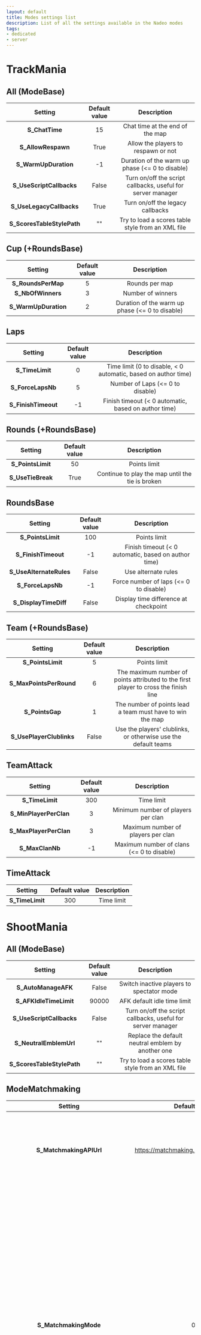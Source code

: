 ```yaml
---
layout: default
title: Modes settings list
description: List of all the settings available in the Nadeo modes
tags:
- dedicated
- server
---
```


# TrackMania

## All (ModeBase)

|Setting|Default value|Description|
|:-:|:-:|:-:|
|**S_ChatTime**|15|Chat time at the end of the map|
|**S_AllowRespawn**|True|Allow the players to respawn or not|
|**S_WarmUpDuration**|-1|Duration of the warm up phase (<= 0 to disable)|
|**S_UseScriptCallbacks**|False|Turn on/off the script callbacks, useful for server manager|
|**S_UseLegacyCallbacks**|True|Turn on/off the legacy callbacks
|**S_ScoresTableStylePath**|""|Try to load a scores table style from an XML file|

## Cup (+RoundsBase)

|Setting|Default value|Description|
|:-:|:-:|:-:|
|**S_RoundsPerMap**|5|Rounds per map|
|**S_NbOfWinners**|3|Number of winners|
|**S_WarmUpDuration**|2|Duration of the warm up phase (<= 0 to disable)|

## Laps

|Setting|Default value|Description|
|:-:|:-:|:-:|
|**S_TimeLimit**|0|Time limit (0 to disable, < 0 automatic, based on author time)|
|**S_ForceLapsNb**|5|Number of Laps (<= 0 to disable)|
|**S_FinishTimeout**|-1|Finish timeout (< 0 automatic, based on author time)|

## Rounds (+RoundsBase)

|Setting|Default value|Description|
|:-:|:-:|:-:|
|**S_PointsLimit**|50|Points limit|
|**S_UseTieBreak**|True|Continue to play the map until the tie is broken|

## RoundsBase

|Setting|Default value|Description|
|:-:|:-:|:-:|
|**S_PointsLimit**|100|Points limit|
|**S_FinishTimeout**|-1|Finish timeout (< 0 automatic, based on author time)|
|**S_UseAlternateRules**|False|Use alternate rules|
|**S_ForceLapsNb**|-1|Force number of laps (<= 0 to disable)|
|**S_DisplayTimeDiff**|False|Display time difference at checkpoint|

## Team (+RoundsBase)

|Setting|Default value|Description|
|:-:|:-:|:-:|
|**S_PointsLimit**|5|Points limit|
|**S_MaxPointsPerRound**|6|The maximum number of points attributed to the first player to cross the finish line|
|**S_PointsGap**|1|The number of points lead a team must have to win the map|
|**S_UsePlayerClublinks**|False|Use the players' clublinks, or otherwise use the default teams|

## TeamAttack

|Setting|Default value|Description|
|:-:|:-:|:-:|
|**S_TimeLimit**|300|Time limit|
|**S_MinPlayerPerClan**|3|Minimum number of players per clan|
|**S_MaxPlayerPerClan**|3|Maximum number of players per clan|
|**S_MaxClanNb**|-1|Maximum number of clans (<= 0 to disable)|

## TimeAttack

|Setting|Default value|Description|
|:-:|:-:|:-:|
|**S_TimeLimit**|300|Time limit|

# ShootMania

## All (ModeBase)

|Setting|Default value|Description|
|:-:|:-:|:-:|
|**S_AutoManageAFK**|False|Switch inactive players to spectator mode|
|**S_AFKIdleTimeLimit**|90000|AFK default idle time limit|
|**S_UseScriptCallbacks**|False|Turn on/off the script callbacks, useful for server manager|
|**S_NeutralEmblemUrl**|""|Replace the default neutral emblem by another one|
|**S_ScoresTableStylePath**|""|Try to load a scores table style from an XML file|

## ModeMatchmaking

|Setting|Default value|Description|
|:-:|:-:|:-:|
|**S_MatchmakingAPIUrl**|https://matchmaking.maniaplanet.com/v5|URL of the matchmaking API. If you don't plan to use a custom matchmaking function leave this setting at its default value.|
|**S_MatchmakingMode**|0|This is the most important setting. It can take one of these five values : 0 -> matchmaking turned off, standard server; 1 -> matchmaking turned on, use this server as a lobby server; 2 -> matchmaking turned on, use this server as a match server; 3 -> matchmaking turned off, use this server as a universal lobby server; 4 -> matchmaking turned off, use this server as a universal match server.|
|**S_MatchmakingRematchRatio**|-1.0|Set the minimum ratio of players that have to agree to play a rematch before launching one. The value range from 0.0 to 1.0. Any negative value turns off the rematch vote.|
|**S_MatchmakingRematchNbMax**|2|Set the maximum number of consecutive rematches possible.|
|**S_MatchmakingVoteForMap**|0|(Dis-)Allow the players to vote for the next map.|
|**S_MatchmakingProgressive**|0|Enable or disable the progressive matchmaking.|
|**S_LobbyRoundPerMap**|60|Number of rounds played before switching to the next map.|
|**S_LobbyMatchmakerPerRound**|6|Set how many times the matchmaking function is called before ending the current round of King of the Lobby.|
|**S_LobbyMatchmakerWait**|2|Set the waiting time before calling the matchmaking function again.|
|**S_LobbyMatchmakerTime**|8|Duration (in seconds) of the matchmaking function. It allows the players to see who they will play their match with or cancel it if necessary.|
|**S_LobbyInstagib**|0|Use the Laser instead of the Rocket in the lobby.|
|**S_LobbyDisplayMasters**|1|Display a list of Masters players in the lobby.|
|**S_MatchmakingErrorMessage**|An error occured in the matchmaking API. If the problem persist please try to contact this server administrator.|This message is displayed in the chat to inform the players that an error occured in the matchmaking system.|
|**S_MatchmakingLogAPIError**|0|Log the API errors. You can activate it if something doesn't work and you have to investigate. Otherwise it's better to leave it turned off because this can quickly write huge log files.|
|**S_MatchmakingLogAPIDebug**|0|Same as above, only turn it on if necessary.|
|**S_MatchmakingLogMiscDebug**|0|Same as above, only turn it on if necessary.|
|**S_ProgressiveActivation_WaitingTime**|S_ProgressiveActivation_WaitingTime|Average waiting time before progressive matchmaking activate.|
|**S_ProgressiveActivation_PlayersNbRatio**|1|Multiply the required players nb by this, if there's less player in the lobby activate progressive.|

## Battle

|Setting|Default value|Description|
|:-:|:-:|:-:|
|**S_RespawnTime**|6001|Time before respawn|
|**S_AutoBalance**|True|Use auto balance at the start of the map|
|**S_RoundsToWin**|2|Points to win a map|
|**S_RoundGapToWin**|1|Minimum gap between the two teams to win a map|
|**S_RoundsLimit**|3|Point limit on map|
|**S_TimeLimit**|300|Round time limit (seconds)|
|**S_CaptureMaxValue**|30000|Pole capture time (milliseconds)|
|**S_AlternativePoints**|False|Use atk and def points as score|
|**S_AllowBeginners**|False|Is a Beginners Welcome server|
|**S_AutoManageAFK**|True|Switch inactive players to spectator mode|
|**S_ArmorPoints**|2|Starting armor points for the players|
|**S_NbPlayersPerTeam**|5|Number of players per team in matchmaking|
|**S_BattleWaves**|True|Use Waves Mode|
|**S_TimeLimitForFirstCapture**|300|Time limit for first capture|
|**S_TimeLimitAfterFirstCapture**|600|Time limit after first capture|
|**S_WaveDuration**|15|Wave duration|
|**S_StayInAttackOnCapture**|True|Reset timer when a pole is beeing captured|
|**S_UseOvertime**|True|Use the overtime system|
|**S_WarmUpDuration**|0|Warm up duration (sec.)|
|**S_NbPlayersPerTeamMax**|0|Maximum number of players per team (0: no max)|
|**S_NbPlayersPerTeamMin**|1|Minumum number of players per team|
|**S_UsePlayerClublinks**|False|Use the players' clublinks, or otherwise use the default teams|
|**S_DisplayTopsRound**|True|Display the tops at the end of the round|
|**S_DisplayTopsMap**|True|Display the tops at the end of the map|
|**S_DisplayTopsOnlyShooter**|False|Only display the shooter top|
|**S_DisplayPoleRecords**|True|Display pole running time record|

## Combo (+ModeMatchmaking)

|Setting|Default value|Description|
|:-:|:-:|:-:|
|**S_NbPlayersPerTeamMax**|2|Number of players per team (Max. 5)|
|**S_NbPlayersPerTeamMin**|2|Minimum number of players per team in matchmaking|
|**S_PointsLimit**|3|Points limit (0: No points limit)|
|**S_RoundTimeLimit**|300|Round time limit (0: No time limit)|
|**S_WarmUpDuration**|90|Warmup duration (0: disabled)|
|**S_AllowUnbalancedTeams**|False|Allow a game to begin without the same number of players in each team|
|**S_UseArmorReduction**|False|Reduce the armor of players above two armor points|
|**S_ArmorMax**|4|Maximum number of armors a player can have|
|**S_SpawnProtectionTime**|0|Invincibility time after spawn|
|**S_RespawnAmmo**|0.5|Ratio of ammo reloaded at respawn|
|**S_UsePlayerClublinks**|False|Use the players' clublinks, or otherwise use the default teams|

## Elite (+ModeSport, +ModeMatchmaking)

|Setting|Default value|Description|
|:-:|:-:|:-:|
|**S_TurnWin**|9|Number of points to win a map|
|**S_UseDraft**|False|Use draft mode at match beginning|
|**S_DraftBanNb**|4|Number of map to ban during draft|
|**S_DraftPickNb**|3|Number of map to pick during draft|
|**S_RequiredPlayersNb**|3|Number of players per team|
|**S_DisplayRulesReminder**|True|Display a window with the rules when the match begins

## Heroes (+ModeSport)

|Setting|Default value|Description|
|:-:|:-:|:-:|
|**S_TurnWin**|10|Number of points to win a map|
|**S_TimePoleElimination**|10.|Capture time limit after defense elimination|

## Joust

|Setting|Default value|Description|
|:-:|:-:|:-:|
|**S_RoundPointsToWin**|7|Round points to win|
|**S_RoundPointsGap**|2|Round points gap|
|**S_RoundPointsLimit**|11|Round points limit|
|**S_RoundTimeLimit**|0|Round time limit (<= 0 to disable)|
|**S_PoleTimeLimit**|45|Pole capture time limit|
|**S_MatchPointsToWin**|3|Match points to win|
|**S_MatchPointsGap**|0|Match points gap|
|**S_MatchPointsLimit**|3|Match points limit|
|**S_Matchmaking**|3|Use Joust with matchmaking|
|**S_MatchmakingSleep**|0|Matchmaking match end duration (-1: infinite)|
|**S_UsePlayerClublinks**|False|Use the players' clublinks, or otherwise use the default teams|
|**S_UseLobby**|False|Launch server in lobby mode|
|**S_LobbyTimePerMap**|86400|Time limit in lobby mode (sec., 0: no limit)|
|**S_UseWarmup**|False|Start with a warmup|

## ModeSport

|Setting|Default value|Description|
|:-:|:-:|:-:|
|**S_Mode**|0|Mode 0: classic, 1: free|
|**S_TimeLimit**|60|Time for an attack on a map|
|**S_TimePole**|15|Time allowed to reach the pole by the end of the attack|
|**S_TimeCapture**|1.5|Time to capture a pole for the attack clan (* NbPoles)|
|**S_WarmUpDuration**|90|Duration of the warmup (<= 0 to disabled)|
|**S_MapWin**|2|How many maps a clan has to win to win the match|
|**S_TurnGap**|2|Points lead necessary to win a map|
|**S_TurnLimit**|15|Maximum number of points before next map|
|**S_DeciderTurnLimit**|20|Points limit on decider map|
|**S_QuickMode**|False|Multiplier for the sleep times between rounds|
|**S_UseLegacyCallback**|True|Send the old JSON callbacks|
|**S_Matchmaking**|False|Use Elite with matchmaking|
|**S_MatchmakingSleep**|0|Matchmaking match end duration (<= 0 infinite)|
|**S_UseLegacyCallback**|True|Send the old JSON callbacks|
|**S_UsePlayerClublinks**|False|Use the players' clublinks, or otherwise use the default teams|
|**S_DisplaySponsors**|True|Display the sponsors of the attacker when spectating him|
|**S_RestartMatchOnTeamChange**|False|Restart the match after the warm up if the teams have changed|
|**S_Practice**|False|Play in practice mode|
|**S_PracticeRoundLimit**|3|Number of attack turns by player in practice mode|
|**S_WarnWhenSpectating**|True|Send a message in the chat when a player switch to spectator mode|

## Melee

|Setting|Default value|Description|
|:-:|:-:|:-:|
|**S_TimeLimit**|6001|Time limit on a map. Setting a negative value disables the limit|
|**S_PointLimit**|25|Points limit on a map. Setting a negative value disables the limit|

## Realm

|Setting|Default value|Description|
|:-:|:-:|:-:|
|**S_PoleCaptureDuration**|15|Duration of the pole capture|
|**S_PoleUncaptureSpeed**|3.|Speed multiplier for the uncapture|
|**S_UsePoleRegeneration**|False|Use pole regeneration|
|**S_SpawnTimeBase**|10|Time before respawn|
|**S_SpawnTimeIncrease**|5|Respawn time increment per minute|
|**S_SpawnTimeMax**|60|Maximum time before respawn|
|**S_MapPointsLimit**|2|Number of rounds to win a map|
|**S_MapPointsGap**|2|Minimum round gap between the two teams to win|
|**S_MapRoundsLimit**|3|Maximum number of rounds on a map|
|**S_UsePlayerClublinks**|False|Use the players' clublinks, or otherwise use the default teams|

## Royal

|Setting|Default value|Description|
|:-:|:-:|:-:|
|**S_MapPointsLimit**|200|Points to win a map|
|**S_OffZoneActivationTime**|4|Tornado activation duration|
|**S_OffZoneAutoStartTime**|90|Time before auto activation of the tornado|
|**S_OffZoneTimeLimit**|50|Tornado shrink duration|
|**S_OffZoneMaxSpeed**|1.25|Maximum speed multiplier for the tornado|
|**S_EndRoundTimeLimit**|60|Time limit after the tornado is completly shrunk|
|**S_SpawnInterval**|5|Time between each wave of spawns|
|**S_UseEarlyRespawn**|True|Allow early respawn|
|**S_EndMapChatTime**|20|End map chat time|
|**S_MultiClans**|True|Allow multi clans mode|
|**S_MinPlayersNbPerClan**|3|Minimum number of players per clan|
|**S_AllowBeginners**|False|Is a Beginners Welcome server|
|**S_AutoManageAFK**|True|Switch inactive players to spectator mode|

## Royal Exp (+Royal)

|Setting|Default value|Description|
|:-:|:-:|:-:|
|**S_AllowDoubleCapture**|True|Allow a second pole capture after the first activation|
|**S_OffZoneMaxSpeedTime**|8|Duration of capture to reach maximum speed|

## Siege

|Setting|Default value|Description|
|:-:|:-:|:-:|
|**S_TimeBetweenCapture**|0|Minimum time between two captures (0 = unlimited)|
|**S_CaptureTimeLimit**|45|Time limit to capture one goal (0 = unlimited)|
|**S_CaptureTimeBonus**|10|Bonus time for capturing|
|**S_GoalCaptureTime**|1.|Time to capture a gate in seconds|
|**S_NbRoundMax**|5|Set a winner after xx rounds (0 = unlimited)|
|**S_MapsToWin**|1|Number of maps to win the match (0 = don't do match)|
|**S_WarmUpDuration**|0|Duration of the warm up round (0 = no warmup)|
|**S_ClanNbMinPlayers**|1|Wait until this minimum is reach before starting the map|
|**S_ClanNbMaxPlayers**|0|Do not spawn players beyond this limit, 0=no limit|
|**S_UseSuddenDeathMode**|True|Do not allow a team to win on first turn|
|**S_AutoBalance**|True|Use auto balance at the start of the map|
|**S_WeaponMode**|2|0: Rocket vs Laser, 1: WeaponSelection, 2: WeaponSwitch, 3: Store|
|**S_UseOldCaptureMode**|False|Capture only one gate per checkpoint instead of all the gates|
|**S_DefCanRevertCapture**|False|If true the defender can revert the capture by stepping on the gate|
|**S_CaptureThreshold**|300|Time (in ms) before the activation/annulation of the capture|
|**S_GatesStopDefenders**|True|Don't let defenders go through closed gates|
|**S_AutoManageAFK**|True|Switch inactive players to spectator mode|
|**S_DisplayRulesReminder**|True|Display a window with the rules when the match begins|
|**S_UsePlayerClublinks**|False|Use the players clublinks, or otherwise use the default teams|

## SiegeV1

|Setting|Default value|Description|
|:-:|:-:|:-:|
|**S_TimeBetweenCapture**|45|Minimum time between two captures (0 = unlimited)|
|**S_CaptureTimeLimit**|15|Time limit to capture one goal (0 = unlimited)|
|**S_GoalCaptureTime**|5.|Time to capture a goal in seconds|
|**S_NbRoundMax**|5|Set a winner after xx rounds (0 = unlimited)|
|**S_MapsToWin**|0|Number of maps to win the match (0 = don't do match)|
|**S_WarmUpDuration**|0|Duration of the warm up round (0 = no warmup)|
|**S_ClanNbMinPlayers**|1|Wait until this minimum amount of players is reached before starting the map|
|**S_ClanNbMaxPlayers**|0|Do not spawn players beyond this limit, 0=no limit|
|**S_AutoBalance**|True|Use auto balance at the start of the map|
|**S_AutoManageAFK**|True|Switch inactive players to spectator mode|
|**S_DisplayRulesReminder**|True|Display a window with the rules when the match begins|
|**S_Matchmaking**|False|Use Elite with matchmaking|
|**S_MatchmakingSleep**|0|Matchmaking match end duration (-1: infinite)|
|**S_UsePlayerClublinks**|False|Use the players' clublinks, or otherwise use the default teams|

## TimeAttack

|Setting|Default value|Description|
|:-:|:-:|:-:|
|**S_TimeLimit**|360|Time limit (in seconds)|
